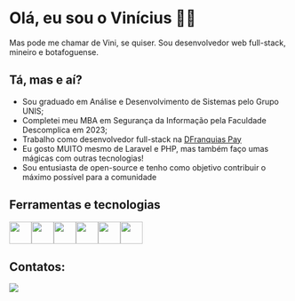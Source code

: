 # Olá, eu sou o Vinícius 👋🏻

Mas pode me chamar de Vini, se quiser. Sou desenvolvedor web full-stack, mineiro e botafoguense.

## Tá, mas e aí?

- Sou graduado em Análise e Desenvolvimento de Sistemas pelo Grupo UNIS;
- Completei meu MBA em Segurança da Informação pela Faculdade Descomplica em 2023;
- Trabalho como desenvolvedor full-stack na [DFranquias Pay](https://dfranquiaspay.com.br)
- Eu gosto MUITO mesmo de Laravel e PHP, mas também faço umas mágicas com outras tecnologias!
- Sou entusiasta de open-source e tenho como objetivo contribuir o máximo possível para a comunidade

## Ferramentas e tecnologias

<img loading="lazy" src="https://cdn.jsdelivr.net/gh/devicons/devicon/icons/php/php-original.svg" width="40" height="40" /><img loading="lazy" src="https://cdn.jsdelivr.net/gh/devicons/devicon/icons/laravel/laravel-plain.svg" width="40" height="40" /><img loading="lazy" src="https://cdn.jsdelivr.net/gh/devicons/devicon/icons/bitbucket/bitbucket-original.svg" width="40" height="40" /><img loading="lazy" src="https://cdn.jsdelivr.net/gh/devicons/devicon/icons/redis/redis-original.svg" width="40" height="40" /><img loading="lazy" src="https://cdn.jsdelivr.net/gh/devicons/devicon/icons/docker/docker-original.svg" width="40" height="40" /><img loading="lazy" src="https://cdn.jsdelivr.net/gh/devicons/devicon/icons/nodejs/nodejs-original.svg" width="40" height="40" />

## Contatos:

<div>
<a href="https://www.linkedin.com/in/vfrancomaia" target="_blank"><img loading="lazy" src="https://img.shields.io/badge/-LinkedIn-%230077B5?style=for-the-badge&logo=linkedin&logoColor=white" target="_blank"></a>   
</div>
